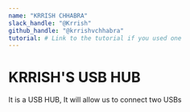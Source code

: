 ```yaml
---
name: "KRRISH CHHABRA"
slack_handle: "@Krrish"
github_handle: "@krrishvchhabra"
tutorial: # Link to the tutorial if you used one
---
```


# KRRISH'S USB HUB

It is a USB HUB, It will allow us to connect two USBs

<!-- How much is it going to cost? -->

<!-- Tell us a little bit about your design process. What were some challenges? What helped? ***Totally optional*** -->
